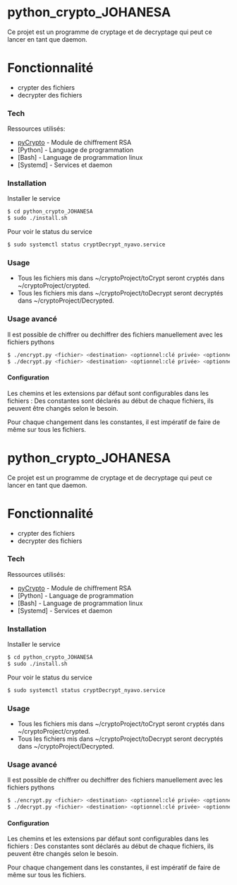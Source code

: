 # python_crypto_JOHANESA



Ce projet est un programme de cryptage et de decryptage qui peut ce lancer en tant que daemon.


# Fonctionnalité

  - crypter des fichiers
  - decrypter des fichiers





### Tech

Ressources utilisés:

* [pyCrypto](https://gist.github.com/YannBouyeron/f39893644f89dd676297cc3bc67eaedb) - Module de chiffrement RSA
* [Python] - Language de programmation
* [Bash] - Language de programmation linux
* [Systemd] - Services et daemon


### Installation



Installer le service

```bash
$ cd python_crypto_JOHANESA
$ sudo ./install.sh
```

Pour voir le status du service

```bash
$ sudo systemctl status cryptDecrypt_nyavo.service
```
### Usage 

- Tous les fichiers mis dans ~/cryptoProject/toCrypt seront cryptés dans ~/cryptoProject/crypted.
- Tous les fichiers mis dans ~/cryptoProject/toDecrypt seront decryptés dans ~/cryptoProject/Decrypted.


### Usage avancé

Il est possible de chiffrer ou dechiffrer des fichiers manuellement avec les fichiers pythons 

```bash
$ ./encrypt.py <fichier> <destination> <optionnel:clé privée> <optionnel:clé public>
$ ./decrypt.py <fichier> <destination> <optionnel:clé privée> <optionnel:clé public>
```

#### Configuration
Les chemins et les extensions par défaut sont configurables dans les fichiers :
Des constantes sont déclarés au début de chaque fichiers, ils peuvent être changés selon le besoin.

Pour chaque changement dans les constantes, il est impératif de faire de même sur tous les fichiers. 

    

# python_crypto_JOHANESA



Ce projet est un programme de cryptage et de decryptage qui peut ce lancer en tant que daemon.


# Fonctionnalité

  - crypter des fichiers
  - decrypter des fichiers





### Tech

Ressources utilisés:

* [pyCrypto](https://gist.github.com/YannBouyeron/f39893644f89dd676297cc3bc67eaedb) - Module de chiffrement RSA
* [Python] - Language de programmation
* [Bash] - Language de programmation linux
* [Systemd] - Services et daemon


### Installation



Installer le service

```bash
$ cd python_crypto_JOHANESA
$ sudo ./install.sh
```

Pour voir le status du service

```bash
$ sudo systemctl status cryptDecrypt_nyavo.service
```
### Usage 

- Tous les fichiers mis dans ~/cryptoProject/toCrypt seront cryptés dans ~/cryptoProject/crypted.
- Tous les fichiers mis dans ~/cryptoProject/toDecrypt seront decryptés dans ~/cryptoProject/Decrypted.


### Usage avancé

Il est possible de chiffrer ou dechiffrer des fichiers manuellement avec les fichiers pythons 

```bash
$ ./encrypt.py <fichier> <destination> <optionnel:clé privée> <optionnel:clé public>
$ ./decrypt.py <fichier> <destination> <optionnel:clé privée> <optionnel:clé public>
```

#### Configuration
Les chemins et les extensions par défaut sont configurables dans les fichiers :
Des constantes sont déclarés au début de chaque fichiers, ils peuvent être changés selon le besoin.

Pour chaque changement dans les constantes, il est impératif de faire de même sur tous les fichiers. 

    


